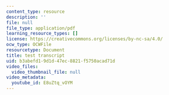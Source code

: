 ```yaml
---
content_type: resource
description: ''
file: null
file_type: application/pdf
learning_resource_types: []
license: https://creativecommons.org/licenses/by-nc-sa/4.0/
ocw_type: OCWFile
resourcetype: Document
title: test transcript
uid: b3abefd1-9d1d-47ec-8821-f5750acad71d
video_files:
  video_thumbnail_file: null
video_metadata:
  youtube_id: E8uZtq_vOYM
---
```

